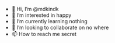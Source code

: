 - 👋 Hi, I’m @mdkindk
- 👀 I’m interested in happy
- 🌱 I’m currently learning nothing
- 💞️ I’m looking to collaborate on no where
- 📫 How to reach me secret

<!---
mdkindk/mdkindk is a ✨ special ✨ repository because its `README.md` (this file) appears on your GitHub profile.
You can click the Preview link to take a look at your changes.
--->
